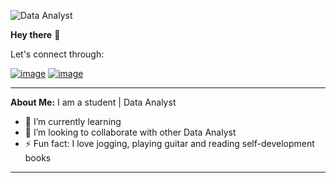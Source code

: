 ![Data Analyst](https://media.licdn.com/dms/image/D4D16AQG42IN1uuNqug/profile-displaybackgroundimage-shrink_350_1400/0/1677885098586?e=1683158400&v=beta&t=FC3kYmTmSQuj3wDvyoyZ117wWTEWt3-xi85SZGh9uqI)

**Hey there** 👋

Let's connect through:

[![image](https://user-images.githubusercontent.com/105968664/222836608-08b821e4-5d45-4da1-be97-66dcc254a264.png)](https://www.linkedin.com/in/peter-oluwagbemiga/) [![image](https://user-images.githubusercontent.com/105968664/222836436-91a1d1e4-41fe-4c09-8bd2-31dbc786427d.png)](https://twitter.com/oluwagbemigaptr)

---
**About Me:**
I am a student | Data Analyst

- 🌱 I’m currently learning 
- 👯 I’m looking to collaborate with other Data Analyst 
- ⚡ Fun fact: I love jogging, playing guitar and reading self-development books
---

<!--
**oluwagbemigaptr/oluwagbemigaptr** is a ✨ _special_ ✨ repository because its `README.md` (this file) appears on your GitHub profile.
-->
